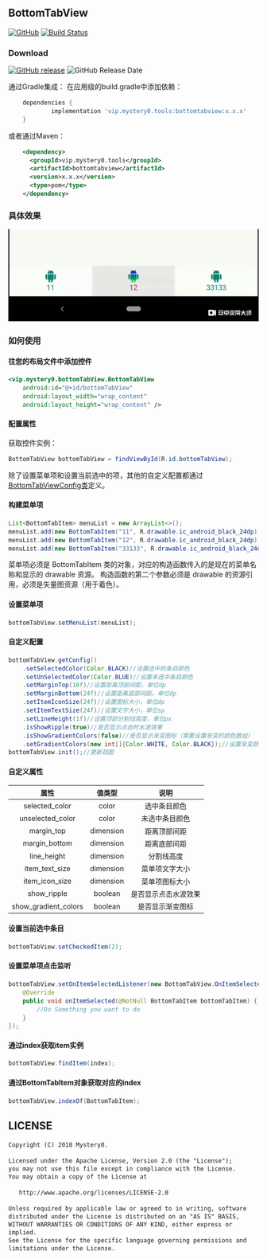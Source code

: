 ## BottomTabView
[![GitHub](https://img.shields.io/github/license/Mystery0Tools/BottomTabView.svg)](https://github.com/Mystery0Tools/BottomTabView/blob/master/LICENSE) [![Build Status](https://travis-ci.org/Mystery0Tools/BottomTabView.svg?branch=master)](https://travis-ci.org/Mystery0Tools/BottomTabView) 


### Download
[![GitHub release](https://img.shields.io/github/release/Mystery0Tools/BottomTabView.svg)](https://github.com/Mystery0Tools/BottomTabView/releases) ![GitHub Release Date](https://img.shields.io/github/release-date/Mystery0Tools/BottomTabView.svg)
 
通过Gradle集成：
在应用级的build.gradle中添加依赖：
```groovy
	dependencies {
	        implementation 'vip.mystery0.tools:bottomtabview:x.x.x'
	}
```
或者通过Maven：
```xml
	<dependency>
      <groupId>vip.mystery0.tools</groupId>
      <artifactId>bottomtabview</artifactId>
      <version>x.x.x</version>
      <type>pom</type>
    </dependency>
```

### 具体效果
![](https://github.com/Mystery0Tools/BottomTabView/blob/master/resource/preview.gif)
### 如何使用

#### 往您的布局文件中添加控件
```xml
<vip.mystery0.bottomTabView.BottomTabView
	android:id="@+id/bottomTabView"
	android:layout_width="wrap_content"
	android:layout_height="wrap_content" />
```

#### 配置属性
获取控件实例：
```java
BottomTabView bottomTabView = findViewById(R.id.bottomTabView);
```
除了设置菜单项和设置当前选中的项，其他的自定义配置都通过[BottomTabViewConfig类](https://github.com/Mystery0Tools/BottomTabView/blob/master/bottomTabView/src/main/java/vip/mystery0/bottomTabView/BottomTabViewConfig.kt "BottomTabViewConfig类")定义。

#### 构建菜单项
```java
List<BottomTabItem> menuList = new ArrayList<>();
menuList.add(new BottomTabItem("11", R.drawable.ic_android_black_24dp));
menuList.add(new BottomTabItem("12", R.drawable.ic_android_black_24dp));
menuList.add(new BottomTabItem("33133", R.drawable.ic_android_black_24dp));
```
菜单项必须是 BottomTabItem 类的对象，对应的构造函数传入的是现在的菜单名称和显示的 drawable 资源。
构造函数的第二个参数必须是 drawable 的资源引用，必须是矢量图资源（用于着色）。

#### 设置菜单项
```java
bottomTabView.setMenuList(menuList);
```

#### 自定义配置
```java
bottomTabView.getConfig()
	.setSelectedColor(Color.BLACK)//设置选中的条目颜色
	.setUnSelectedColor(Color.BLUE)//设置未选中条目颜色
	.setMarginTop(16f)//设置距离顶部间距，单位dp
	.setMarginBottom(24f)//设置距离底部间距，单位dp
	.setItemIconSize(24f)//设置图标大小，单位dp
	.setItemTextSize(24f)//设置文字大小，单位sp
	.setLineHeight(1f)//设置顶部分割线高度，单位px
	.isShowRipple(true)//是否显示点击时水波效果
	.isShowGradientColors(false)//是否显示渐变图标（需要设置渐变的颜色数组）
	.setGradientColors(new int[]{Color.WHITE, Color.BLACK});//设置渐变颜色数组
bottomTabView.init();//更新视图
```

#### 自定义属性
| 属性  | 值类型  | 说明 |
| :------------: | :------------: | :------------: |
| selected_color  | color  |选中条目颜色|
| unselected_color  |color|  未选中条目颜色 |
| margin_top |  dimension | 距离顶部间距|
| margin_bottom  |  dimension | 距离底部间距|
| line_height | dimension  |分割线高度|
| item_text_size |  dimension  | 菜单项文字大小|
| item_icon_size |  dimension  |菜单项图标大小|
| show_ripple  | boolean  |是否显示点击水波效果|
| show_gradient_colors  |  boolean |是否显示渐变图标|
#### 设置当前选中条目
```java
bottomTabView.setCheckedItem(2);
```

#### 设置菜单项点击监听
```java
bottomTabView.setOnItemSelectedListener(new BottomTabView.OnItemSelectedListener() {
	@Override
	public void onItemSelected(@NotNull BottomTabItem bottomTabItem) {
		//Do Something you want to do
	}
});
```

#### 通过index获取item实例
```java
bottomTabView.findItem(index);
```

#### 通过BottomTabItem对象获取对应的index
```java
bottomTabView.indexOf(BottomTabItem);
```

## LICENSE
    Copyright (C) 2018 Mystery0.

    Licensed under the Apache License, Version 2.0 (the "License");
    you may not use this file except in compliance with the License.
    You may obtain a copy of the License at

       http://www.apache.org/licenses/LICENSE-2.0

    Unless required by applicable law or agreed to in writing, software
    distributed under the License is distributed on an "AS IS" BASIS,
    WITHOUT WARRANTIES OR CONDITIONS OF ANY KIND, either express or implied.
    See the License for the specific language governing permissions and
    limitations under the License.
